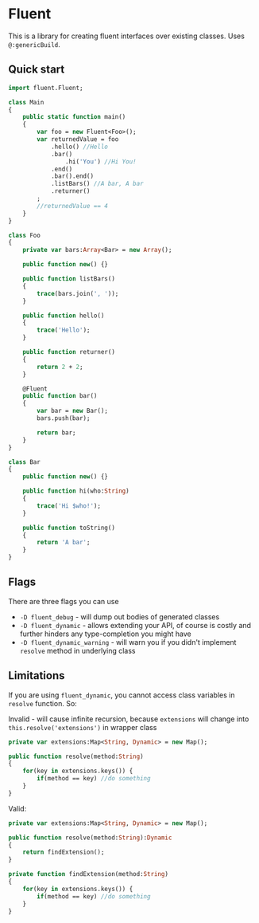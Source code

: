 # Fluent
This is a library for creating fluent interfaces over existing classes. Uses `@:genericBuild`.

## Quick start
```haxe
import fluent.Fluent;

class Main
{
    public static function main()
    {
        var foo = new Fluent<Foo>();
        var returnedValue = foo
            .hello() //Hello
            .bar()
                .hi('You') //Hi You!
            .end()
            .bar().end()
            .listBars() //A bar, A bar
            .returner()
        ;
        //returnedValue == 4
    }
}

class Foo
{
    private var bars:Array<Bar> = new Array();

    public function new() {}

    public function listBars()
    {
        trace(bars.join(', '));
    }

    public function hello()
    {
        trace('Hello');
    }

    public function returner()
    {
        return 2 + 2;
    }

    @Fluent
    public function bar()
    {
        var bar = new Bar();
        bars.push(bar);

        return bar;
    }
}

class Bar
{
    public function new() {}

    public function hi(who:String)
    {
        trace('Hi $who!');
    }

    public function toString()
    {
        return 'A bar';
    }
}
```

## Flags
There are three flags you can use
* `-D fluent_debug` - will dump out bodies of generated classes
* `-D fluent_dynamic` - allows extending your API, of course is costly and further hinders any type-completion you might have
* `-D fluent_dynamic_warning` - will warn you if you didn't implement `resolve` method in underlying class

## Limitations
If you are using `fluent_dynamic`, you cannot access class variables in `resolve` function. So:

Invalid - will cause infinite recursion, because `extensions` will change into `this.resolve('extensions')` in wrapper class
```haxe
private var extensions:Map<String, Dynamic> = new Map();

public function resolve(method:String)
{
    for(key in extensions.keys()) {
        if(method == key) //do something
    }
}
```

Valid:
```haxe
private var extensions:Map<String, Dynamic> = new Map();

public function resolve(method:String):Dynamic
{
    return findExtension();
}

private function findExtension(method:String)
{
    for(key in extensions.keys()) {
        if(method == key) //do something
    }
}
```